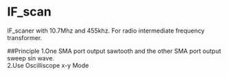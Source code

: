 # IF_scan
IF_scaner with 10.7Mhz and 455khz.
For radio intermediate frequency transformer.

##Principle
1.One SMA port output sawtooth and the other SMA port output sweep sin wave.<br> 
2.Use Oscilliscope x-y Mode
